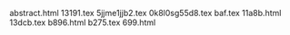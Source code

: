 abstract.html
13191.tex
5jjme1jjb2.tex
0k8l0sg55d8.tex
baf.tex
11a8b.html
13dcb.tex
b896.html
b275.tex
699.html